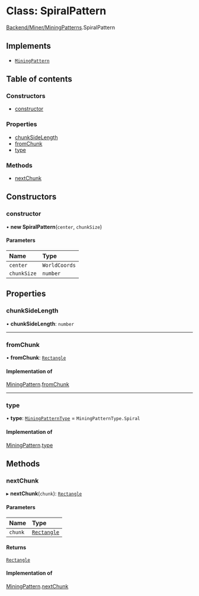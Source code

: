 # Class: SpiralPattern

[Backend/Miner/MiningPatterns](../modules/Backend_Miner_MiningPatterns.md).SpiralPattern

## Implements

- [`MiningPattern`](../interfaces/Backend_Miner_MiningPatterns.MiningPattern.md)

## Table of contents

### Constructors

- [constructor](Backend_Miner_MiningPatterns.SpiralPattern.md#constructor)

### Properties

- [chunkSideLength](Backend_Miner_MiningPatterns.SpiralPattern.md#chunksidelength)
- [fromChunk](Backend_Miner_MiningPatterns.SpiralPattern.md#fromchunk)
- [type](Backend_Miner_MiningPatterns.SpiralPattern.md#type)

### Methods

- [nextChunk](Backend_Miner_MiningPatterns.SpiralPattern.md#nextchunk)

## Constructors

### constructor

• **new SpiralPattern**(`center`, `chunkSize`)

#### Parameters

| Name        | Type          |
| :---------- | :------------ |
| `center`    | `WorldCoords` |
| `chunkSize` | `number`      |

## Properties

### chunkSideLength

• **chunkSideLength**: `number`

---

### fromChunk

• **fromChunk**: [`Rectangle`](../interfaces/types_global_GlobalTypes.Rectangle.md)

#### Implementation of

[MiningPattern](../interfaces/Backend_Miner_MiningPatterns.MiningPattern.md).[fromChunk](../interfaces/Backend_Miner_MiningPatterns.MiningPattern.md#fromchunk)

---

### type

• **type**: [`MiningPatternType`](../enums/Backend_Miner_MiningPatterns.MiningPatternType.md) = `MiningPatternType.Spiral`

#### Implementation of

[MiningPattern](../interfaces/Backend_Miner_MiningPatterns.MiningPattern.md).[type](../interfaces/Backend_Miner_MiningPatterns.MiningPattern.md#type)

## Methods

### nextChunk

▸ **nextChunk**(`chunk`): [`Rectangle`](../interfaces/types_global_GlobalTypes.Rectangle.md)

#### Parameters

| Name    | Type                                                               |
| :------ | :----------------------------------------------------------------- |
| `chunk` | [`Rectangle`](../interfaces/types_global_GlobalTypes.Rectangle.md) |

#### Returns

[`Rectangle`](../interfaces/types_global_GlobalTypes.Rectangle.md)

#### Implementation of

[MiningPattern](../interfaces/Backend_Miner_MiningPatterns.MiningPattern.md).[nextChunk](../interfaces/Backend_Miner_MiningPatterns.MiningPattern.md#nextchunk)
